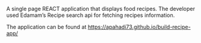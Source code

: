 A single page REACT application that displays food recipes.
The developer used Edamam’s Recipe search api for fetching recipes information.

The application can be found at https://apahadi73.github.io/build-recipe-app/
